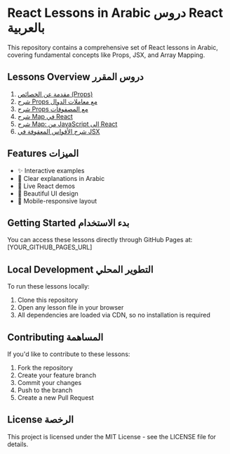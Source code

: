 # React Lessons in Arabic دروس React بالعربية

This repository contains a comprehensive set of React lessons in Arabic, covering fundamental concepts like Props, JSX, and Array Mapping.

## Lessons Overview دروس المقرر

1. [مقدمة عن الخصائص (Props)](./0-lesson-props-explanation.html)
2. [شرح Props مع معاملات الدوال](./lesson-props-with-functions.html)
3. [شرح Props مع المصفوفات](./lesson-props-with-arrays.html)
4. [شرح Map في React](./lesson-react-mapping.html)
5. [شرح Map: من JavaScript إلى React](./lesson-map-javascript-to-react.html)
6. [شرح الأقواس المعقوفة في JSX](./lesson-jsx-curly-braces.html)

## Features الميزات

- ✨ Interactive examples
- 📝 Clear explanations in Arabic
- 🔄 Live React demos
- 🎨 Beautiful UI design
- 📱 Mobile-responsive layout

## Getting Started بدء الاستخدام

You can access these lessons directly through GitHub Pages at: [YOUR_GITHUB_PAGES_URL]

## Local Development التطوير المحلي

To run these lessons locally:

1. Clone this repository
2. Open any lesson file in your browser
3. All dependencies are loaded via CDN, so no installation is required

## Contributing المساهمة

If you'd like to contribute to these lessons:

1. Fork the repository
2. Create your feature branch
3. Commit your changes
4. Push to the branch
5. Create a new Pull Request

## License الرخصة

This project is licensed under the MIT License - see the LICENSE file for details.
